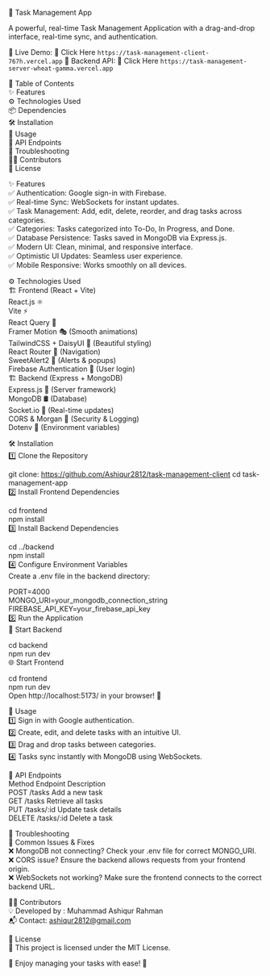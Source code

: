 🚀 Task Management App

A powerful, real-time Task Management Application with a drag-and-drop interface, real-time sync, and authentication.

📌 Live Demo: 🔗 Click Here ```https://task-management-client-767h.vercel.app```
📌 Backend API: 🔗 Click Here ```https://task-management-server-wheat-gamma.vercel.app```

📜 Table of Contents <br/>
✨ Features<br/>
⚙️ Technologies Used<br/>
📦 Dependencies<br/>
🛠️ Installation<br/>
🚀 Usage<br/>
📝 API Endpoints<br/>
🐞 Troubleshooting<br/>
👨‍💻 Contributors<br/>
📄 License<br/>


✨ Features<br/>
✅ Authentication: Google sign-in with Firebase.<br/>
✅ Real-time Sync: WebSockets for instant updates.<br/>
✅ Task Management: Add, edit, delete, reorder, and drag tasks across categories.<br/>
✅ Categories: Tasks categorized into To-Do, In Progress, and Done.<br/>
✅ Database Persistence: Tasks saved in MongoDB via Express.js.<br/>
✅ Modern UI: Clean, minimal, and responsive interface.<br/>
✅ Optimistic UI Updates: Seamless user experience.<br/>
✅ Mobile Responsive: Works smoothly on all devices.<br/>



⚙️ Technologies Used<br/>
🏗️ Frontend (React + Vite)<br/>
React.js ⚛️<br/>
Vite ⚡<br/>
React Query 🔄<br/>
Framer Motion 🎭 (Smooth animations)<br/>
TailwindCSS + DaisyUI 🎨 (Beautiful styling)<br/>
React Router 🚏 (Navigation)<br/>
SweetAlert2 🍭 (Alerts & popups)<br/>
Firebase Authentication 🔑 (User login)<br/>
🏗️ Backend (Express + MongoDB)<br/>
Express.js 🚀 (Server framework)<br/>
MongoDB 🛢️ (Database)<br/>
Socket.io 🔗 (Real-time updates)<br/>
CORS & Morgan 📡 (Security & Logging)<br/>
Dotenv 🔐 (Environment variables)<br/>


🛠️ Installation<br/>
1️⃣ Clone the Repository<br/>

git clone: https://github.com/Ashiqur2812/task-management-client
cd task-management-app<br/>
2️⃣ Install Frontend Dependencies<br/>

cd frontend<br/>
npm install<br/>
3️⃣ Install Backend Dependencies<br/>

cd ../backend<br/>
npm install<br/>
4️⃣ Configure Environment Variables<br/>
Create a .env file in the backend directory:<br/>

PORT=4000<br/>
MONGO_URI=your_mongodb_connection_string<br/>
FIREBASE_API_KEY=your_firebase_api_key<br/>
5️⃣ Run the Application<br/>
🚀 Start Backend<br/>

cd backend<br/>
npm run dev<br/>
🌐 Start Frontend<br/>

cd frontend<br/>
npm run dev<br/>
Open http://localhost:5173/ in your browser! 🎉<br/>

🚀 Usage<br/>
1️⃣ Sign in with Google authentication.<br/>
2️⃣ Create, edit, and delete tasks with an intuitive UI.<br/>
3️⃣ Drag and drop tasks between categories.<br/>
4️⃣ Tasks sync instantly with MongoDB using WebSockets.<br/>

📝 API Endpoints<br/>
Method	Endpoint	Description<br/>
POST	/tasks	    Add a new task<br/>
GET	    /tasks	    Retrieve all tasks<br/>
PUT	    /tasks/:id	Update task details<br/>
DELETE	/tasks/:id	Delete a task<br/>


🐞 Troubleshooting<br/>
🚧 Common Issues & Fixes<br/>
❌ MongoDB not connecting? Check your .env file for correct MONGO_URI.<br/>
❌ CORS issue? Ensure the backend allows requests from your frontend origin.<br/>
❌ WebSockets not working? Make sure the frontend connects to the correct backend URL.<br/>

👨‍💻 Contributors<br/>
💡 Developed by : Muhammad Ashiqur Rahman<br/>
📬 Contact: ashiqur2812@gmail.com<br/>

📄 License<br/>
📝 This project is licensed under the MIT License.<br/>

🎯 Enjoy managing your tasks with ease! 🚀

